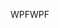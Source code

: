 <span data-ttu-id="5dc30-101">WPF</span><span class="sxs-lookup"><span data-stu-id="5dc30-101">WPF</span></span>